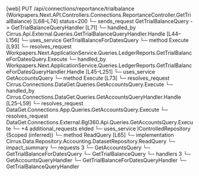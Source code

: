 [web] PUT /api/connections/reportance/trialbalance  (Workpapers.Next.API.Controllers.Connections.ReportanceController.GetTrialBalance)  [L68–L74] status=200
  └─ sends_request GetTrialBalanceQuery -> GetTrialBalanceQueryHandler [L71]
    └─ handled_by Cirrus.Api.External.Queries.GetTrialBalanceQueryHandler.Handle [L44–L156]
      └─ uses_service GetTrialBalanceForDatesQuery
        └─ method Execute [L93]
          └─ resolves_request Workpapers.Next.ApplicationService.Queries.LedgerReports.GetTrialBalanceForDatesQuery.Execute
            └─ handled_by Workpapers.Next.ApplicationService.Queries.LedgerReports.GetTrialBalanceForDatesQueryHandler.Handle [L45–L251]
      └─ uses_service GetAccountsQuery
        └─ method Execute [L73]
          └─ resolves_request Cirrus.Connections.DataGet.Queries.GetAccountsQuery.Execute
            └─ handled_by Cirrus.Connections.DataGet.Queries.GetAccountsQueryHandler.Handle [L25–L59]
          └─ resolves_request DataGet.Connections.App.Queries.GetAccountsQuery.Execute
          └─ resolves_request DataGet.Connections.External.Bgl360.Api.Queries.GetAccountsQuery.Execute
          └─ +4 additional_requests elided
      └─ uses_service IControlledRepository<Dataset> (Scoped (inferred))
        └─ method ReadQuery [L65]
          └─ implementation Cirrus.Data.Repository.Accounting.DatasetRepository.ReadQuery
  └─ impact_summary
    └─ requests 3
      └─ GetAccountsQuery
      └─ GetTrialBalanceForDatesQuery
      └─ GetTrialBalanceQuery
    └─ handlers 3
      └─ GetAccountsQueryHandler
      └─ GetTrialBalanceForDatesQueryHandler
      └─ GetTrialBalanceQueryHandler

